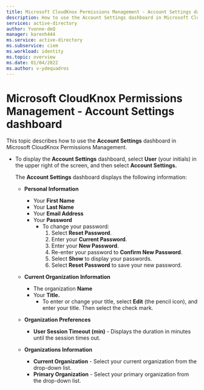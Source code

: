 ```yaml
---
title: Microsoft CloudKnox Permissions Management - Account Settings dashboard
description: How to use the Account Settings dashboard in Microsoft CloudKnox Permissions Management.
services: active-directory
author: Yvonne-deQ
manager: karenh444
ms.service: active-directory
ms.subservice: ciem
ms.workload: identity
ms.topic: overview
ms.date: 01/04/2022
ms.author: v-ydequadros
---
```


# Microsoft CloudKnox Permissions Management - Account Settings dashboard

This topic describes how to use the **Account Settings** dashboard in Microsoft CloudKnox Permissions Management.

- To display the **Account Settings** dashboard, select **User** (your initials) in the upper right of the screen, and then select **Account Settings.**

    The **Account Settings** dashboard displays the following information:

    - **Personal Information**

        - Your **First Name**
        - Your **Last Name**
        - Your **Email Address**
        - Your **Password**
            - To change your password:
                1. Select **Reset Password**.
                1. Enter your **Current Password**.
                1. Enter your **New Password**.
                1. Re-enter your password to **Confirm New Password**.
                1. Select **Show** to display your passwords.
                1. Select **Reset Password** to save your new password.

    - **Current Organization Information**

        - The organization **Name**
        - Your **Title.**
            - To enter or change your title, select **Edit** (the pencil icon), and enter your title. Then select the check mark.

    - **Organization Preferences**

        - **User Session Timeout (min)** - Displays the duration in minutes until the session times out.

    - **Organizations Information**

        - **Current Organization** - Select your current organization from the drop-down list.
        - **Primary Organization** - Select your primary organization from the drop-down list.



<!---## Next steps--->